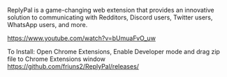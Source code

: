 ReplyPal is a game-changing web extension that provides an innovative solution to communicating with Redditors, Discord users, Twitter users, WhatsApp users, and more.

https://www.youtube.com/watch?v=bUmuaFvO_uw

To Install: Open Chrome Extensions, Enable Developer mode and drag zip file to Chrome Extensions window
https://github.com/friuns2/ReplyPal/releases/
